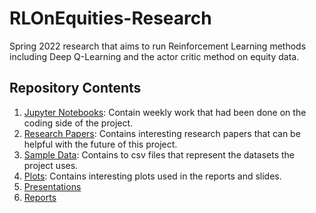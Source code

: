 # RLOnEquities-Research
Spring 2022 research that aims to run Reinforcement Learning methods including Deep Q-Learning and the actor critic method on equity data.
## Repository Contents
1. [Jupyter Notebooks](https://github.com/enisaras/RLOnEquities-Research/tree/main/jupyter%20notebooks):
Contain weekly work that had been done on the coding side of the project. 
2. [Research Papers](https://github.com/enisaras/RLOnEquities-Research/tree/main/research_papers):
Contains interesting research papers that can be helpful with the future of this project.
3. [Sample Data](https://github.com/enisaras/RLOnEquities-Research/tree/main/sample_data): Contains to csv files that represent the datasets the project uses.
5. [Plots](https://github.com/enisaras/RLOnEquities-Research/tree/main/plots): Contains interesting plots used in the reports and slides.
6. [Presentations](https://github.com/enisaras/RLOnEquities-Research/tree/main/presentations)
7. [Reports](https://github.com/enisaras/RLOnEquities-Research/tree/main/reports)
